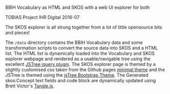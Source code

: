 BBIH Vocabulary as HTML and SKOS with a web UI explorer for both

TOBIAS Project
IHR Digital
2016-07

The SKOS explorer is all strung together from a lot of little opensource bits and pieces!

The `/data` directory contains the BBIH Vocabulary data and some transformation scripts to convert the source data into SKOS and a HTML list. The HTML list is dynamically loaded into the Vocabulary and SKOS explorer webpage and rendered as a usable/navigable tree using the excellent [JSTree jquery plugin](https://www.jstree.com/). The SKOS explorer page is themed by a slightly customised css taken from the Github pages [minimal theme](https://github.com/pages-themes/minimal) and the JSTree is themed using the [jsTree Bootstrap Theme](https://github.com/orangehill/jstree-bootstrap-theme). The Generated skos:Concept text fields and code block are dynamically updated using Brett Victor's [Tangle.js](http://worrydream.com/Tangle/).


